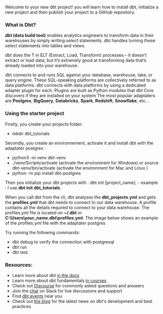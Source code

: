 Welcome to your new dbt project!
you will learn how to install dbt, initialize a new project and then publish your project to a GitHub repository.

### What is Dbt?
**dbt (data build tool)** enables analytics engineers to transform data in their warehouses by simply writing select statements. 
dbt handles turning these select statements into tables and views.

dbt does the T in ELT (Extract, Load, Transform) processes – it doesn’t extract or load data, but it’s extremely good at transforming data that’s already loaded into your warehouse. 

dbt connects to and runs SQL against your database, warehouse, lake, or query engine. These SQL-speaking platforms are collectively referred to as data platforms. dbt connects with data platforms by using a dedicated adapter plugin for each. Plugins are built as Python modules that dbt Core discovers if they are installed on your system
The most popular adaptaters are **Postgres**, **BigQuery**, **Databricks**, **Spark**, **Redshift**, **Snowflake**, etc...

### Using the starter project
Firslty, you create your projects folder:
 - mkdir dbt_tutorials

Secondly, you create an environnement, activate it and install dbt with the adaptater postgres :
 - python3 -m venv dbt-venv
 - ./venv/Scripts/activate (activate the environment for Windows) or source dbt-venv/bin/activate (activate the environment for Mac and Linux )
 - python -m pip install dbt-postgres
   
Then you initialize your dbt projects with : dbt init [project_name]. 
    - example : I use **dbt init dbt_tutorials**.

When you call dbt from the cli, dbt analyses the **dbt_projects.yml** and gets the **profiles.yml** that dbt needs to connect to our data warehouse. A profile contains all the details required to connect to your data warehouse.
The profiles.yml file is located on **~/.dbt** or **C:\Users\your_name\.dbt\profiles.yml**.
The image below shows an example of the profiles.yml file with the adaptater postgres

 

Try running the following commands:
- dbt debug to verify the connection with postgresql
- dbt run
- dbt test

### Resources:
- Learn more about dbt [in the docs](https://docs.getdbt.com/docs/introduction)
- Learn more about dbt fundamentals [in courses](https://courses.getdbt.com/courses/fundamentals)
- Check out [Discourse](https://discourse.getdbt.com/) for commonly asked questions and answers
- Join the [chat](https://community.getdbt.com/) on Slack for live discussions and support
- Find [dbt events](https://events.getdbt.com) near you
- Check out [the blog](https://blog.getdbt.com/) for the latest news on dbt's development and best practices
